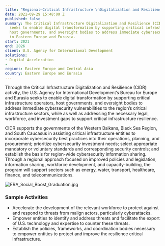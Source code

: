 ```yaml
---
title: "Regional—Critical Infrastructure \nDigitalization and Resilience (CIDR)"
date: 2021-09-29 15:48:00 Z
published: false
summary: The Critical Infrastructure Digitalization and Resilience (CIDR) activity
  seeks to enable digital transformation by supporting critical infrastructure operators,
  host governments, and oversight bodies to address immediate cybersecurity vulnerabilities
  in Eastern Europe and Eurasia.
start: 2021
end: 2026
client: U.S. Agency for International Development
solutions:
- Digital Acceleration
- 
regions: Eastern Europe and Central Asia
country: Eastern Europe and Eurasia
---
```


Through the Critical Infrastructure Digitalization and Resilience (CIDR) activity, the U.S. Agency for International Development’s Bureau for Europe and Eurasia seeks to enable digital transformation by supporting critical infrastructure operators, host governments, and oversight bodies to address immediate cybersecurity vulnerabilities to the region’s critical infrastructure sectors, while as well as addressing the necessary legal, workforce, and investment gaps to support critical infrastructure resilience. 

CIDR supports the governments of the Western Balkans, Black Sea Region, and South Caucasus in assisting critical infrastructure entities to incorporate cybersecurity best practices into their operations, planning, and procurement; prioritize cybersecurity investment needs; select appropriate mandatory or voluntary standards and corresponding security controls; and establish the basis for region-wide cybersecurity information sharing. Through a regional approach focused on improved policies and legislation, information sharing, workforce development, and capacity-building, the program will support sectors such as energy, water, transport, healthcare, finance, and telecommunications.

![ERA_Social_Boost_Graduation.jpg](/uploads/ERA_Social_Boost_Graduation.jpg)

### Sample Activities 

* Accelerate the development of the relevant workforce to protect against and respond to threats from malign actors, particularly cyberattacks.
* Empower entities to identify and address threats and facilitate the export of U.S. technology and expertise to counter these threats.
* Establish the policies, frameworks, and coordination bodies necessary to empower entities to protect and improve the resilience critical infrastructure.  